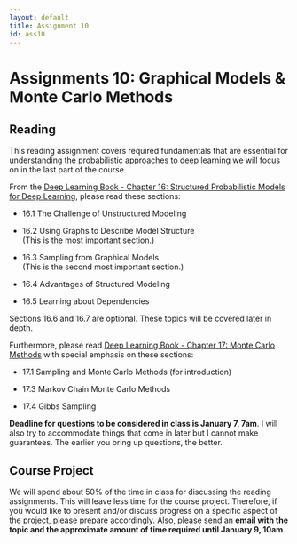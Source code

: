```yaml
---
layout: default
title: Assignment 10
id: ass10
---
```



# Assignments 10: Graphical Models & Monte Carlo Methods

## Reading

This reading assignment covers required fundamentals that are essential for understanding the probabilistic approaches to deep learning we will focus on in the last part of the course.

From the [Deep Learning Book - Chapter 16: Structured Probabilistic Models for Deep Learning](http://www.deeplearningbook.org/contents/graphical_models.html), please read these sections:

* 16.1 The Challenge of Unstructured Modeling

* 16.2 Using Graphs to Describe Model Structure  
  (This is the most important section.)

* 16.3 Sampling from Graphical Models  
  (This is the second most important section.)

* 16.4 Advantages of Structured Modeling

* 16.5 Learning about Dependencies

Sections 16.6 and 16.7 are optional. These topics will be covered later in depth.

Furthermore, please read [Deep Learning Book - Chapter 17: Monte Carlo Methods](http://www.deeplearningbook.org/contents/monte_carlo.html) with special emphasis on these sections:

* 17.1 Sampling and Monte Carlo Methods
	(for introduction)

* 17.3 Markov Chain Monte Carlo Methods

* 17.4 Gibbs Sampling

**Deadline for questions to be considered in class is January 7, 7am**. 
I will also try to accommodate things that come in later but I cannot make guarantees. The earlier you bring up questions, the better.

## Course Project

We will spend about 50% of the time in class for discussing the reading assignments. This will leave less time for the course project. Therefore, if you would like to present and/or discuss progress on a specific aspect of the project, please prepare accordingly. Also, please send an **email with the topic and the approximate amount of time required until January 9, 10am**.


